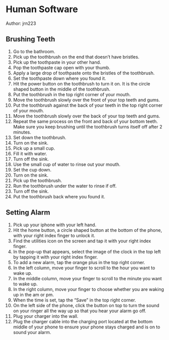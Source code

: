 # Human Software

Author: jrn223

## Brushing Teeth

1.	Go to the bathroom.
2.	Pick up the toothbrush on the end that doesn’t have bristles. 
3.	Pick up the toothpaste in your other hand.
4.	Pop the toothpaste cap open with your thumb. 
5.	Apply a large drop of toothpaste onto the bristles of the toothbrush. 
6.	Set the toothpaste down where you found it. 
7.	Hit the power button on the toothbrush to turn it on. It is the circle shaped button in the middle of the toothbrush. 
8.	Put the toothbrush in the top right corner of your mouth.
9.	Move the toothbrush slowly over the front of your top teeth and gums. 
10.	Put the toothbrush against the back of your teeth in the top right corner of your mouth.
11.	Move the toothbrush slowly over the back of your top teeth and gums. 
12.	Repeat the same process on the front and back of your bottom teeth. Make sure you keep brushing until the toothbrush turns itself off after 2 minutes. 
13.	Set down the toothbrush.
14.	Turn on the sink.
15.	Pick up a small cup.
16.	Fill it with water.
17.	Turn off the sink. 
18.	Use the small cup of water to rinse out your mouth. 
19.	Set the cup down.
20.	Turn on the sink. 
21.	Pick up the toothbrush. 
22.	Run the toothbrush under the water to rinse if off. 
23.	Turn off the sink. 
24.	Put the toothbrush back where you found it. 

## Setting Alarm

1.	Pick up your iphone with your left hand. 
2.	Hit the home button, a circle shaped button at the bottom of the phone, with your right index finger to unlock it. 
3.	Find the utilities icon on the screen and tap it with your right index finger. 
4.	In the pop-up that appears, select the image of the clock in the top left by tapping it with your right index finger.
5.	To add a new alarm, tap the orange plus in the top right corner. 
6.	In the left column, move your finger to scroll to the hour you want to wake up.
7.	In the middle column, move your finger to scroll to the minute you want to wake up.
8.	In the right column, move your finger to choose whether you are waking up in the am or pm. 
9.	When the time is set, tap the “Save” in the top right corner. 
10.	On the left side of the phone, click the button on top to turn the sound on your ringer all the way up so that you hear your alarm go off. 
11.	Plug your charger into the wall. 
12.	Plug the charger cable into the charging port located at the bottom middle of your phone to ensure your phone stays charged and is on to sound your alarm. 
